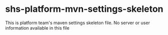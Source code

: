 # shs-platform-mvn-settings-skeleton

This is platform team's maven settings skeleton file. No server or user information available in this file

